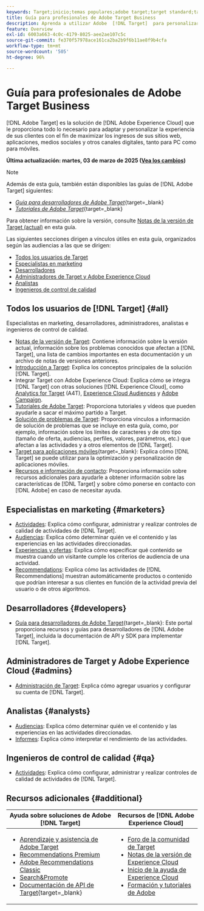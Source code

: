 ```yaml
---
keywords: Target;inicio;temas populares;adobe target;target standard;target premium;documentación de target;documentación de adobe target;guía para profesionales;guía para usuarios
title: Guía para profesionales de Adobe Target Business
description: Aprenda a utilizar Adobe  [!DNL Target]  para personalizar la experiencia de sus clientes con el fin de maximizar los ingresos de sus sitios web y móviles, aplicaciones y otros canales digitales.
feature: Overview
exl-id: 6003a663-4c0c-4179-8025-aee2ae107c5c
source-git-commit: fe370f57978ace161ca2ba2b9f6b11ae8f9b4cfa
workflow-type: tm+mt
source-wordcount: '505'
ht-degree: 96%

---
```


# Guía para profesionales de Adobe Target Business

[!DNL Adobe Target] es la solución de [!DNL Adobe Experience Cloud] que le proporciona todo lo necesario para adaptar y personalizar la experiencia de sus clientes con el fin de maximizar los ingresos de sus sitios web, aplicaciones, medios sociales y otros canales digitales, tanto para PC como para móviles.

**Última actualización: martes, 03 de marzo de 2025 ([Vea los cambios](r-release-notes/doc-change.md))**

>[!NOTE]
>
>Además de esta guía, también están disponibles las guías de [!DNL Adobe Target] siguientes:
>
>- [*Guía para desarrolladores de Adobe Target*](https://experienceleague.adobe.com/docs/target-dev/developer/overview.html?lang=es){target=_blank}
>- [*Tutoriales de Adobe Target*](https://experienceleague.adobe.com/docs/target-learn/tutorials/overview.html?lang=es){target=_blank}
>
>Para obtener información sobre la versión, consulte [Notas de la versión de Target (actual)](/help/main/r-release-notes/release-notes.md) en esta guía.

Las siguientes secciones dirigen a vínculos útiles en esta guía, organizados según las audiencias a las que se dirigen:

- [Todos los usuarios de Target](#all)
- [Especialistas en marketing](#marketers)
- [Desarrolladores](#developers)
- [Administradores de Target y Adobe Experience Cloud](#admins)
- [Analistas](#analysts)
- [Ingenieros de control de calidad](#qa)

## Todos los usuarios de [!DNL Target] {#all}

Especialistas en marketing, desarrolladores, administradores, analistas e ingenieros de control de calidad.

- [Notas de la versión de Target](r-release-notes/release-notes.md): Contiene información sobre la versión actual, información sobre los problemas conocidos que afectan a [!DNL Target], una lista de cambios importantes en esta documentación y un archivo de notas de versiones anteriores.
- [Introducción a Target](c-intro/intro.md): Explica los conceptos principales de la solución [!DNL Target].
- Integrar Target con Adobe Experience Cloud: Explica cómo se integra [!DNL Target] con otras soluciones [!DNL Experience Cloud], como [Analytics for Target](/help/main/c-integrating-target-with-mac/a4t/a4t.md) (A4T), [Experience Cloud Audiences](/help/main/c-integrating-target-with-mac/mmp.md) y [Adobe Campaign](/help/main/c-integrating-target-with-mac/campaign-and-target.md).
- [Tutoriales de Adobe Target](https://experienceleague.adobe.com/docs/target-learn/tutorials/overview.html?lang=es): Proporciona tutoriales y vídeos que pueden ayudarle a sacar el máximo partido a Target.
- [Solución de problemas de Target](r-troubleshooting-target/troubleshooting-target.md): Proporciona vínculos a información de solución de problemas que se incluye en esta guía, como, por ejemplo, información sobre los límites de caracteres y de otro tipo (tamaño de oferta, audiencias, perfiles, valores, parámetros, etc.) que afectan a las actividades y a otros elementos de [!DNL Target].
- [Target para aplicaciones móviles](https://experienceleague.adobe.com/docs/target-dev/developer/mobile-apps/overview.html?lang=es){target=_blank}: Explica cómo [!DNL Target] se puede utilizar para la optimización y personalización de aplicaciones móviles.
- [Recursos e información de contacto](cmp-resources-and-contact-information.md): Proporciona información sobre recursos adicionales para ayudarle a obtener información sobre las características de [!DNL Target] y sobre cómo ponerse en contacto con [!DNL Adobe] en caso de necesitar ayuda.

## Especialistas en marketing {#marketers}

- [Actividades](c-activities/activities.md): Explica cómo configurar, administrar y realizar controles de calidad de actividades de [!DNL Target].
- [Audiencias](c-target/target.md): Explica cómo determinar quién ve el contenido y las experiencias en las actividades direccionadas.
- [Experiencias y ofertas](c-experiences/experiences.md): Explica cómo especificar qué contenido se muestra cuando un visitante cumple los criterios de audiencia de una actividad.
- [Recommendations](c-recommendations/recommendations.md): Explica cómo las actividades de [!DNL Recommendations] muestran automáticamente productos o contenido que podrían interesar a sus clientes en función de la actividad previa del usuario o de otros algoritmos.

## Desarrolladores {#developers}

- [Guía para desarrolladores de Adobe Target](https://experienceleague.adobe.com/docs/target-dev/developer/overview.html?lang=es){target=_blank}: Este portal proporciona recursos y guías para desarrolladores de [!DNL Adobe Target], incluida la documentación de API y SDK para implementar [!DNL Target].

## Administradores de Target y Adobe Experience Cloud {#admins}

- [Administración de Target](administrating-target/administrating-target.md): Explica cómo agregar usuarios y configurar su cuenta de [!DNL Target].

## Analistas {#analysts}

- [Audiencias](c-target/target.md): Explica cómo determinar quién ve el contenido y las experiencias en las actividades direccionadas.
- [Informes](c-reports/reports.md): Explica cómo interpretar el rendimiento de las actividades.

## Ingenieros de control de calidad {#qa}

- [Actividades](c-activities/activities.md): Explica cómo configurar, administrar y realizar controles de calidad de actividades de [!DNL Target].

## Recursos adicionales {#additional}

| Ayuda sobre soluciones de Adobe [!DNL Target] | Recursos de [!DNL Adobe Experience Cloud] |
|--- |--- |
| <ul><li>[Aprendizaje y asistencia de Adobe Target](https://helpx.adobe.com/es/support/target.html)</li><li>[Recommendations Premium](c-recommendations/recommendations.md)</li><li>[Adobe Recommendations Classic](/help/main/assets/adobe-recommendations-classic.pdf)</li><li>[Search&amp;Promote](https://experienceleague.adobe.com/docs/search-promote/using/sp-home.html?lang=es)</li><li>[Documentación de API de Target](https://experienceleague.adobe.com/docs/target-dev/developer/api/target-api-overview.html?lang=es){target=_blank}</li></ul> | <ul><li>[Foro de la comunidad de Target](https://experienceleaguecommunities.adobe.com/t5/adobe-target/ct-p/adobe-target-community?profile.language=es)</li><li>[Notas de la versión de Experience Cloud](https://experienceleague.adobe.com/docs/release-notes/experience-cloud/current.html?lang=es)</li><li>[Inicio de la ayuda de Experience Cloud](https://helpx.adobe.com/es/support/experience-cloud.html)</li><li>[Formación y tutoriales de Adobe](https://helpx.adobe.com/es/learning.html?promoid=KAUDK)</li></ul> |  |

